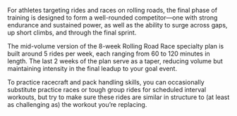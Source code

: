 For athletes targeting rides and races on rolling roads, the final phase of training is designed to form a well-rounded competitor—one with strong endurance and sustained power, as well as the ability to surge across gaps, up short climbs, and through the final sprint.

The mid-volume version of the 8-week Rolling Road Race specialty plan is built around 5 rides per week, each ranging from 60 to 120 minutes in length. The last 2 weeks of the plan serve as a taper, reducing volume but maintaining intensity in the final leadup to your goal event. 

To practice racecraft and pack handling skills, you can occasionally substitute practice races or tough group rides for scheduled interval workouts, but try to make sure these rides are similar in structure to (at least as challenging as) the workout you’re replacing.